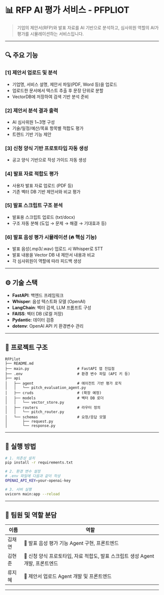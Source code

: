 # 📊 RFP AI 평가 서비스 - PFPLIOT

> 기업의 제안서(RFP)와 발표 자료를 AI 기반으로 분석하고, 심사위원 역할의 AI가 평가를 시뮬레이션하는 서비스입니다.

---

## 🔍 주요 기능

### [1] 제안서 업로드 및 분석
- 기업명, 서비스 설명, 제안서 파일(PDF, Word 등)을 업로드
- 업로드한 문서에서 텍스트 추출 후 문장 단위로 분할
- VectorDB에 저장하여 검색 기반 분석 준비

### [2] 제안서 분석 결과 출력
- AI 심사위원 1~3명 구성
- 기술/일정/예산/목표 항목별 적합도 평가
- 트렌드 기반 기능 제안

### [3] 신청 양식 기반 프로토타입 자동 생성
- 공고 양식 기반으로 작성 가이드 자동 생성

### [4] 발표 자료 적합도 평가
- 사용자 발표 자료 업로드 (PDF 등)
- 기존 벡터 DB 기반 제안서와 비교 평가

### [5] 발표 스크립트 구조 분석
- 발표용 스크립트 업로드 (txt/docx)
- 구조 자동 분해 (도입 → 문제 → 해결 → 기대효과 등)

### [6] 발표 음성 평가 시뮬레이션 (🔥 핵심 기능)
- 발표 음성(.mp3/.wav) 업로드 시 Whisper로 STT
- 발표 내용을 Vector DB 내 제안서 내용과 비교
- 각 심사위원이 역할에 따라 피드백 생성

---

## ⚙ 기술 스택
- **FastAPI**: 백엔드 프레임워크
- **Whisper**: 음성 텍스트화 모델 (OpenAI)
- **LangChain**: 벡터 검색, LLM 프롬프트 구성
- **FAISS**: 벡터 DB (로컬 저장)
- **Pydantic**: 데이터 검증
- **dotenv**: OpenAI API 키 환경변수 관리

---

## 📁 프로젝트 구조
```
RFPilot
├── README.md
├── main.py                      # FastAPI 앱 진입점
├── .env                         # 환경 변수 파일 (API 키 등)
├── api
│   ├── agent                    # 에이전트 기반 평가 로직
│   │   └── pitch_evaluation_agent.py
│   ├── cruds                    # (확장 예정)
│   ├── models                   # 벡터 DB 로더
│   │   └── vector_store.py
│   ├── routers                  # 라우터 정의
│   │   └── pitch_router.py
│   └── schemas                  # 요청/응답 모델
│       ├── request.py
│       └── response.py
```

---

## 🚀 실행 방법
```bash
# 1. 의존성 설치
pip install -r requirements.txt

# 2. 환경 변수 설정
# .env 파일에 다음과 같이 작성
OPENAI_API_KEY=your-openai-key

# 3. 서버 실행
uvicorn main:app --reload
```
---

## 👥 팀원 및 역할 분담

| 이름     | 역할                           |
|----------|--------------------------------|
| 김채연   | 🧠 발표 음성 평가 기능 Agent 구현, 프론트엔드  |
| 김현준   | 🧩 신청 양식 프로토타입, 자료 적합도, 발표 스크립트 생성 Agent 개발, 프론트엔드
| 류지혜   | 🎨 제안서 업로드 Agent 개발 및 프론트엔드 

---

